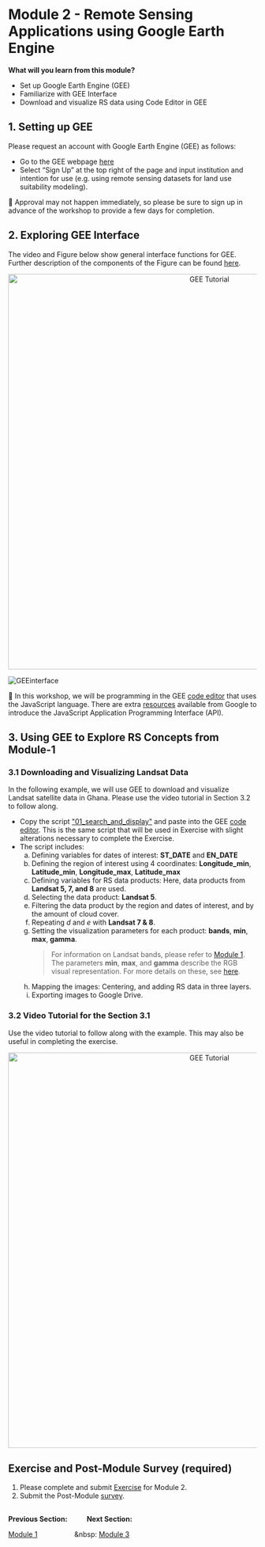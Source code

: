 # Module 2 - Remote Sensing Applications using Google Earth Engine

**What will you learn from this module?**

- Set up Google Earth Engine (GEE)
- Familiarize with GEE Interface
- Download and visualize RS data using Code Editor in GEE 

## 1. Setting up GEE 
Please request an account with Google Earth Engine (GEE) as follows:
- Go to the GEE webpage [here](https://earthengine.google.com/)
- Select “Sign Up” at the top right of the page and input institution and intention for use (e.g. using remote sensing datasets for land use suitability modeling).

:pushpin: Approval may not happen immediately, so please be sure to sign up in advance of the workshop to provide a few days for completion.


## 2. Exploring GEE Interface

The video and Figure below show general interface functions for GEE. Further description of the components of the Figure can be found [here](https://github.com/SERVIR-WA/GALUP/wiki/GEE-Interface). 

<p align="center">
  <a href="https://mediasite.video.ufl.edu/Mediasite/Play/55447fcbfc2f487ebaae8d1258e829ca1d" target="_blank">
    <img src="https://user-images.githubusercontent.com/84922404/135470199-719878b5-7cb6-4a7a-aacd-e40881cda2e3.JPG" alt= "GEE Tutorial" width="800">
  </a>
</p>
  
![GEEinterface](https://user-images.githubusercontent.com/84922404/132246323-4b2d7dee-6cdc-4828-aa9a-b3ab4193ffa5.png)


:pushpin: In this workshop, we will be programming in the GEE [code editor](https://code.earthengine.google.com/) that uses the JavaScript language. There are extra [resources](https://developers.google.com/earth-engine/tutorials/tutorial_api_01) available from Google to introduce the JavaScript Application Programming Interface (API).

## 3. Using GEE to Explore RS Concepts from Module-1

### 3.1 Downloading and Visualizing Landsat Data
In the following example, we will use GEE to download and visualize Landsat satellite data in Ghana. Please use the video tutorial in Section 3.2 to follow along.
<ul>
  <li>Copy the script <a href="https://github.com/SERVIR-WA/GALUP/wiki/Scripts">"01_search_and_display"</a> and paste into the GEE <a href="https://code.earthengine.google.com/">code editor</a>. This is the same script that will be used in Exercise with slight alterations necessary to complete the Exercise.</li>
  <li>The script includes:
    <ol type="a">
    <li>Defining variables for dates of interest: <b>ST_DATE</b> and <b>EN_DATE</b></li>
    <li>Defining the region of interest using 4 coordinates: <b>Longitude_min</b>, <b>Latitude_min</b>, <b>Longitude_max</b>, <b>Latitude_max</b></li>
    <li>Defining variables for RS data products: Here, data products from <b>Landsat 5, 7, and 8</b> are used.</li>
    <li>Selecting the data product: <b>Landsat 5</b>.</li>
    <li>Filtering the data product by the region and dates of interest, and by the amount of cloud cover.</li>
    <li>Repeating <i>d</i> and <i>e</i> with <b>Landsat 7 & 8</b>.</li>
    <li>Setting the visualization parameters for each product: <b>bands</b>, <b>min</b>, <b>max</b>, <b>gamma</b>.</li>
    <blockquote>
    For information on Landsat bands, please refer to <a href="https://github.com/SERVIR-WA/GALUP/blob/master/training/2_rs/module1.md">Module 1</a>. <br>
    The parameters <b>min</b>, <b>max</b>, and <b>gamma</b> describe the RGB visual representation. For more details on these, see <a href="https://developers.google.com/earth-engine/guides/image_visualization">here</a>.
    </blockquote>
    <li>Mapping the images: Centering, and adding RS data in three layers.</li>
    <li>Exporting images to Google Drive.</li>
    </ol>
  </li>
</ul>

### 3.2 Video Tutorial for the Section 3.1
Use the video tutorial to follow along with the example. This may also be useful in completing the exercise.

<p align="center">
  <a href="https://mediasite.video.ufl.edu/Mediasite/Play/68693a462a914666807e47f992dedde11d" target="_blank" rel="noopener">
    <img src="https://user-images.githubusercontent.com/84922404/140551115-a0e9d6fa-ae4b-4357-99be-0a27b1901394.png" alt= "GEE Tutorial" width="800">
  </a>
</p>

## Exercise and Post-Module Survey (required)
1. Please complete and submit [Exercise](https://github.com/SERVIR-WA/GALUP/blob/master/training/2_rs/Exercises/M2_exercise1.md) for Module 2.
2. Submit the Post-Module [survey](https://ufl.qualtrics.com/jfe/form/SV_6fIRnsK59HEwZ9k). 

</p>

##
**Previous Section:**&nbsp;&nbsp;&nbsp;&nbsp;&nbsp;&nbsp;&nbsp; &nbsp; **Next Section:**

<a href="module1.md" title="Module 1">Module 1</a> &nbsp; &nbsp; &nbsp; &nbsp; &nbsp; &nbsp; &nbsp; &nbsp; &nbsp; &nbsp: <a href="module3.md" title="Module 3">Module 3</a>


